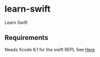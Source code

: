 learn-swift
===========

Learn Swift

Requirements
------------
Needs Xcode 6.1 for the swift REPL  See [Here](http://stackoverflow.com/questions/24011120/how-can-i-use-swift-in-terminal)
